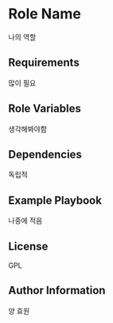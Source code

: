 Role Name
=========

나의 역할

Requirements
------------

많이 필요

Role Variables
--------------

생각해봐야함

Dependencies
------------

독립적

Example Playbook
----------------

나중에 적음

License
-------

GPL

Author Information
------------------

양 효원
